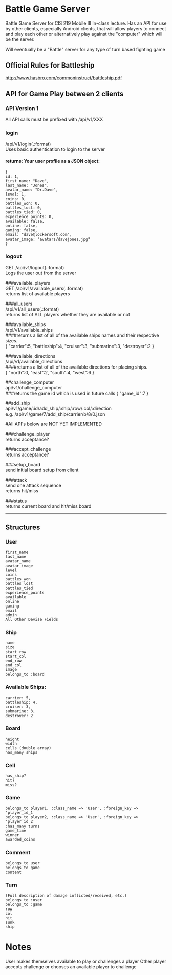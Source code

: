 Battle Game Server
=================

Battle Game Server for CIS 219 Mobile III In-class lecture.  Has an API for use by other clients, especially Android clients, that will allow players to connect and play each other or alternatively play against  the "computer" which will be the server.

Will eventually be a "Battle" server for any type of turn based fighting game

## Official Rules for Battleship  
http://www.hasbro.com/commoninstruct/battleship.pdf


## API for Game Play between 2 clients  
### API Version 1
All API calls must be prefixed with /api/v1/XXX

### login  
/api/v1/login(.:format)  
Uses basic authentication to login to the server  

#### returns: Your user profile as a JSON object:  
    {
    id: 1,
    first_name: "Dave",
    last_name: "Jones",
    avatar_name: "Dr.Dave",
    level: 1,
    coins: 0,
    battles_won: 0,
    battles_lost: 0,
    battles_tied: 0,
    experience_points: 0,
    available: false,
    online: false,
    gaming: false,
    email: "dave@lockersoft.com",
    avatar_image: "avatars/davejones.jpg"
    }

### logout  
GET /api/v1/logout(.:format)  
Logs the user out from the server  

###available_players  
GET /api/v1/available_users(.:format)  
  returns list of available players  

###all_users  
/api/v1/all_users(.:format)  
  returns list of ALL players whether they are available or not

###available_ships  
/api/v1/available_ships  
####returns a list of all of the available ships names and their respective sizes.  
    {
    "carrier":5,
    "battleship":4,
    "cruiser":3,
    "submarine":3,
    "destroyer":2
    }

###available_directions  
/api/v1/available_directions  
####returns a list of all of the available directions for placing ships.  
    {
    "north":0,
    "east":2,
    "south":4,
    "west":6
    }

##challenge_computer  
api/v1/challenge_computer  
###returns the game id which is used in future calls
    {
    "game_id":7
    }

##add_ship  
api/v1/game/:id/add_ship/:ship/:row/:col/:direction  
e.g.  /api/v1/game/7/add_ship/carrier/b/8/0.json

#All API's below are NOT YET IMPLEMENTED

###challenge_player  
  returns acceptance?  
  
###accept_challenge  
  returns acceptance?
  
###setup_board  
  send initial board setup from client
  
###attack  
  send one attack sequence  
  returns hit/miss  
  
###status  
  returns current board and hit/miss board  
  
- - -  

## Structures

### User  
    first_name  
    last_name  
    avatar_name 
    avatar_image
    level                  
    coins                  
    battles_won            
    battles_lost           
    battles_tied           
    experience_points     
    available     
    online              
    gaming               
    email                
    admin  
    All Other Devise Fields  
    
### Ship  
    name  
    size  
    start_row
    start_col
    end_row
    end_col
    image
    belongs_to :board

### Available Ships:  
    carrier: 5,
    battleship: 4,
    cruiser: 3,
    submarine: 3,
    destroyer: 2


### Board  
    height  
    width  
    cells (double array)  
    has_many ships  
    
### Cell
    has_ship? 
    hit?
    miss?
    
### Game
    belongs_to player1, :class_name => 'User', :foreign_key => 'player_id_1'
    belongs_to player2, :class_name => 'User', :foreign_key => 'player_id_2'
    :has_many turns
    game_time
    winner
    awarded_coins
    
### Comment
    belongs_to user
    belongs_to game
    content
    
### Turn
    (Full description of damage inflicted/received, etc.)
    belongs_to :user
    belongs_to :game
    row
    col
    hit  
    sunk  
    ship  
    
# Notes

User makes themselves available to play or challenges a player
Other player accepts challenge or chooses an available player to challenge